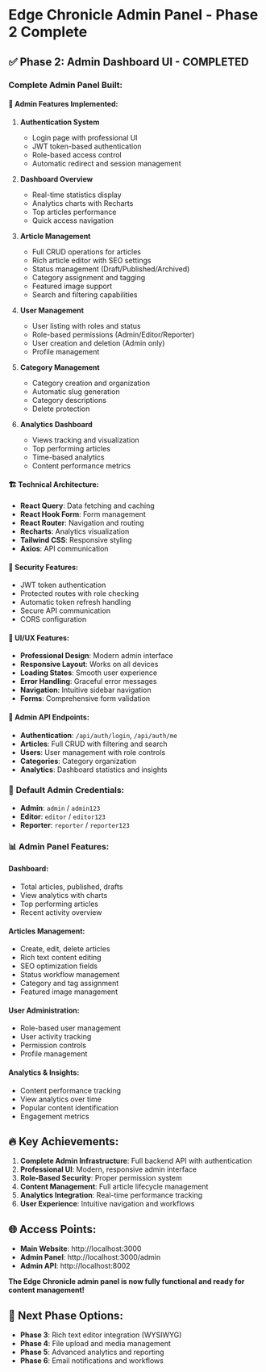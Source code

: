 # Edge Chronicle Admin Panel - Phase 2 Complete

## ✅ **Phase 2: Admin Dashboard UI - COMPLETED**

### **Complete Admin Panel Built:**

#### 🎯 **Admin Features Implemented:**

1. **Authentication System**
   - Login page with professional UI
   - JWT token-based authentication
   - Role-based access control
   - Automatic redirect and session management

2. **Dashboard Overview**
   - Real-time statistics display
   - Analytics charts with Recharts
   - Top articles performance
   - Quick access navigation

3. **Article Management**
   - Full CRUD operations for articles
   - Rich article editor with SEO settings
   - Status management (Draft/Published/Archived)
   - Category assignment and tagging
   - Featured image support
   - Search and filtering capabilities

4. **User Management**
   - User listing with roles and status
   - Role-based permissions (Admin/Editor/Reporter)
   - User creation and deletion (Admin only)
   - Profile management

5. **Category Management**
   - Category creation and organization
   - Automatic slug generation
   - Category descriptions
   - Delete protection

6. **Analytics Dashboard**
   - Views tracking and visualization
   - Top performing articles
   - Time-based analytics
   - Content performance metrics

#### 🏗️ **Technical Architecture:**

- **React Query**: Data fetching and caching
- **React Hook Form**: Form management
- **React Router**: Navigation and routing
- **Recharts**: Analytics visualization
- **Tailwind CSS**: Responsive styling
- **Axios**: API communication

#### 🔐 **Security Features:**

- JWT token authentication
- Protected routes with role checking
- Automatic token refresh handling
- Secure API communication
- CORS configuration

#### 📱 **UI/UX Features:**

- **Professional Design**: Modern admin interface
- **Responsive Layout**: Works on all devices
- **Loading States**: Smooth user experience
- **Error Handling**: Graceful error messages
- **Navigation**: Intuitive sidebar navigation
- **Forms**: Comprehensive form validation

#### 🚀 **Admin API Endpoints:**

- **Authentication**: `/api/auth/login`, `/api/auth/me`
- **Articles**: Full CRUD with filtering and search
- **Users**: User management with role controls
- **Categories**: Category organization
- **Analytics**: Dashboard statistics and insights

### 🎯 **Default Admin Credentials:**
- **Admin**: `admin` / `admin123`
- **Editor**: `editor` / `editor123`
- **Reporter**: `reporter` / `reporter123`

### 📊 **Admin Panel Features:**

#### **Dashboard:**
- Total articles, published, drafts
- View analytics with charts
- Top performing articles
- Recent activity overview

#### **Articles Management:**
- Create, edit, delete articles
- Rich text content editing
- SEO optimization fields
- Status workflow management
- Category and tag assignment
- Featured image management

#### **User Administration:**
- Role-based user management
- User activity tracking
- Permission controls
- Profile management

#### **Analytics & Insights:**
- Content performance tracking
- View analytics over time
- Popular content identification
- Engagement metrics

## 🔥 **Key Achievements:**

1. **Complete Admin Infrastructure**: Full backend API with authentication
2. **Professional UI**: Modern, responsive admin interface
3. **Role-Based Security**: Proper permission system
4. **Content Management**: Full article lifecycle management
5. **Analytics Integration**: Real-time performance tracking
6. **User Experience**: Intuitive navigation and workflows

## 🌐 **Access Points:**

- **Main Website**: http://localhost:3000
- **Admin Panel**: http://localhost:3000/admin
- **Admin API**: http://localhost:8002

**The Edge Chronicle admin panel is now fully functional and ready for content management!**

## 🚀 **Next Phase Options:**

- **Phase 3**: Rich text editor integration (WYSIWYG)
- **Phase 4**: File upload and media management
- **Phase 5**: Advanced analytics and reporting
- **Phase 6**: Email notifications and workflows